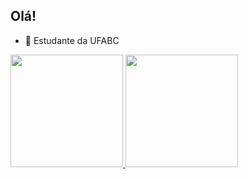 ## Olá!

- 🌱 Estudante da UFABC

<div>
  <a href="https://github.com/AndreMarques2002">
  <img height="180cm" src="https://github-readme-stats.vercel.app/api?username=AndreMarques2002&show_icons=true&theme=codeSTACKr&include_all_commits=true&count_private=true"/>
  <img height="180cm" src="https://github-readme-stats.vercel.app/api/top-langs/?username=AndreMarques2002&layout=compact&langs_count=16&theme=codeSTACKr"/>
</div>
